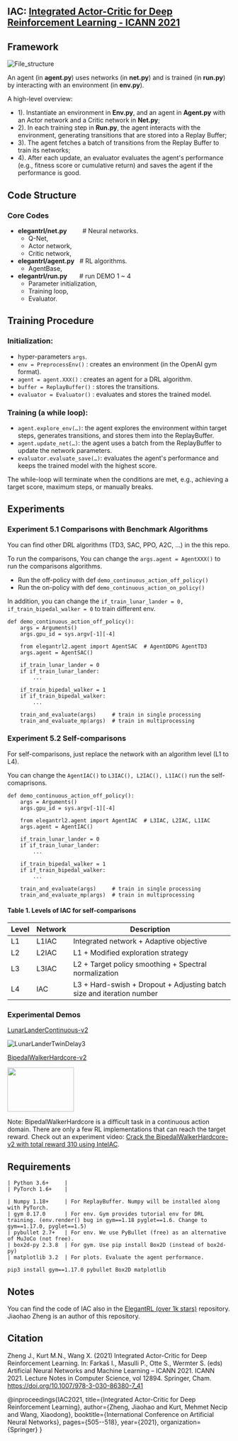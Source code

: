 ## IAC: [Integrated Actor-Critic for Deep Reinforcement Learning - ICANN 2021](https://www.springerprofessional.de/en/integrated-actor-critic-for-deep-reinforcement-learning/19652718)

## Framework
![File_structure](https://github.com/Yonv1943/ElegantRL/blob/master/figs/File_structure.png)

An agent (in **agent.py**) uses networks (in **net.py**) and is trained (in **run.py**) by interacting with an environment (in **env.py**).
   
A high-level overview:
+ 1). Instantiate an environment in **Env.py**, and an agent in **Agent.py** with an Actor network and a Critic network in **Net.py**; 
+ 2). In each training step in **Run.py**, the agent interacts with the environment, generating transitions that are stored into a Replay Buffer; 
+ 3). The agent fetches a batch of transitions from the Replay Buffer to train its networks; 
+ 4). After each update, an evaluator evaluates the agent's performance (e.g., fitness score or cumulative return) and saves the agent if the performance is good.

## Code Structure
### Core Codes
+ **elegantrl/net.py**    &nbsp;&nbsp;&nbsp;&nbsp;&nbsp;&nbsp;&nbsp; # Neural networks.
   + Q-Net,
   + Actor network,
   + Critic network, 
+ **elegantrl/agent.py**  &nbsp;&nbsp;# RL algorithms. 
   + AgentBase, 
+ **elegantrl/run.py**    &nbsp;&nbsp;&nbsp;&nbsp;&nbsp;&nbsp;# run DEMO 1 ~ 4
   + Parameter initialization,
   + Training loop,
   + Evaluator.

## Training Procedure

### Initialization:
+ hyper-parameters `args`.
+ `env = PreprocessEnv()` : creates an environment (in the OpenAI gym format).
+ `agent = agent.XXX()` : creates an agent for a DRL algorithm.
+ `buffer = ReplayBuffer()` : stores the transitions.
+ `evaluator = Evaluator()` : evaluates and stores the trained model.

### Training (a while loop):
+ `agent.explore_env(…)`: the agent explores the environment within target steps, generates transitions, and stores them into the ReplayBuffer.
+ `agent.update_net(…)`: the agent uses a batch from the ReplayBuffer to update the network parameters.
+ `evaluator.evaluate_save(…)`: evaluates the agent's performance and keeps the trained model with the highest score.

The while-loop will terminate when the conditions are met, e.g., achieving a target score, maximum steps, or manually breaks.

## Experiments

### Experiment 5.1 Comparisons with Benchmark Algorithms

You can find other DRL algorithms (TD3, SAC, PPO, A2C, ...) in the this repo.

To run the comparisons, You can change the `args.agent = AgentXXX()` to run the comparisons algorithms. 
- Run the off-policy with def `demo_continuous_action_off_policy()`
- Run the on-policy with def `demo_continuous_action_on_policy()`

In addition, you can change the `if_train_lunar_lander = 0, if_train_bipedal_walker = 0` to train different env.

```
def demo_continuous_action_off_policy():
    args = Arguments()
    args.gpu_id = sys.argv[-1][-4]

    from elegantrl2.agent import AgentSAC  # AgentDDPG AgentTD3
    args.agent = AgentSAC()
    
    if_train_lunar_lander = 0
    if if_train_lunar_lander:
        ...
        
    if_train_bipedal_walker = 1
    if if_train_bipedal_walker:
        ...
        
    train_and_evaluate(args)     # train in single processing
    train_and_evaluate_mp(args)  # train in multiprocessing
```



### Experiment 5.2 Self-comparisons


For self-comparisons, just replace the network with an algorithm level (L1 to L4).


You can change the `AgentIAC()` to `L3IAC(), L2IAC(), L1IAC()` run the self-comaprisons. 

```
def demo_continuous_action_off_policy():
    args = Arguments()
    args.gpu_id = sys.argv[-1][-4]

    from elegantrl2.agent import AgentIAC  # L3IAC, L2IAC, L1IAC
    args.agent = AgentIAC()
    
    if_train_lunar_lander = 0
    if if_train_lunar_lander:
        ...
        
    if_train_bipedal_walker = 1
    if if_train_bipedal_walker:
        ...
        
    train_and_evaluate(args)     # train in single processing
    train_and_evaluate_mp(args)  # train in multiprocessing
```



#### Table 1. Levels of IAC for self-comparisons


| Level | Network | Description |
| ----- | ------- | ----------------------------------------------------------------------|
| L1    | L1IAC   | Integrated network + Adaptive objective                               |
| L2    | L2IAC   | L1 + Modified exploration strategy                                    |
| L3    | L3IAC   | L2 + Target policy smoothing + Spectral normalization                 |
| L4    | IAC     | L3 + Hard-swish + Dropout + Adjusting batch size and iteration number |


### Experimental Demos 

[LunarLanderContinuous-v2](https://gym.openai.com/envs/LunarLanderContinuous-v2/)

![LunarLanderTwinDelay3](https://github.com/Yonv1943/ElegantRL/blob/master/figs/LunarLanderTwinDelay3.gif)

[BipedalWalkerHardcore-v2](https://gym.openai.com/envs/BipedalWalkerHardcore-v2/)

<img src="https://github.com/Yonv1943/ElegantRL/blob/master/figs/BipedalWalkerHardcore-v2-total-668kb.gif" width="150" height="100"/>

Note: BipedalWalkerHardcore is a difficult task in a continuous action domain. There are only a few RL implementations that can reach the target reward. Check out an experiment video: [Crack the BipedalWalkerHardcore-v2 with total reward 310 using IntelAC](https://www.bilibili.com/video/BV1wi4y187tC).

## Requirements


    | Python 3.6+     |           
    | PyTorch 1.6+    |    

    | Numpy 1.18+     | For ReplayBuffer. Numpy will be installed along with PyTorch.
    | gym 0.17.0      | For env. Gym provides tutorial env for DRL training. (env.render() bug in gym==1.18 pyglet==1.6. Change to gym==1.17.0, pyglet==1.5)
    | pybullet 2.7+   | For env. We use PyBullet (free) as an alternative of MuJoCo (not free).
    | box2d-py 2.3.8  | For gym. Use pip install Box2D (instead of box2d-py)
    | matplotlib 3.2  | For plots. Evaluate the agent performance.
    
    pip3 install gym==1.17.0 pybullet Box2D matplotlib
    

## Notes

You can find the code of IAC also in the [ElegantRL (over 1k stars)](https://github.com/AI4Finance-Foundation/ElegantRL) repository. Jiaohao Zheng is an author of this repository.

## Citation

Zheng J., Kurt M.N., Wang X. (2021) Integrated Actor-Critic for Deep Reinforcement Learning. In: Farkaš I., Masulli P., Otte S., Wermter S. (eds) Artificial Neural Networks and Machine Learning – ICANN 2021. ICANN 2021. Lecture Notes in Computer Science, vol 12894. Springer, Cham. https://doi.org/10.1007/978-3-030-86380-7_41

@inproceedings{IAC2021, 
  title={Integrated Actor-Critic for Deep Reinforcement Learning},
  author={Zheng, Jiaohao and Kurt, Mehmet Necip and Wang, Xiaodong},
  booktitle={International Conference on Artificial Neural Networks},
  pages={505--518},
  year={2021},
  organization={Springer}
}
